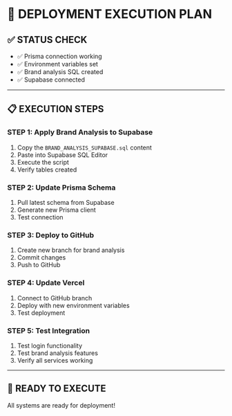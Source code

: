 # 🚀 DEPLOYMENT EXECUTION PLAN

## ✅ **STATUS CHECK**
- ✅ Prisma connection working
- ✅ Environment variables set
- ✅ Brand analysis SQL created
- ✅ Supabase connected

---

## 📋 **EXECUTION STEPS**

### **STEP 1: Apply Brand Analysis to Supabase**
1. Copy the `BRAND_ANALYSIS_SUPABASE.sql` content
2. Paste into Supabase SQL Editor
3. Execute the script
4. Verify tables created

### **STEP 2: Update Prisma Schema**
1. Pull latest schema from Supabase
2. Generate new Prisma client
3. Test connection

### **STEP 3: Deploy to GitHub**
1. Create new branch for brand analysis
2. Commit changes
3. Push to GitHub

### **STEP 4: Update Vercel**
1. Connect to GitHub branch
2. Deploy with new environment variables
3. Test deployment

### **STEP 5: Test Integration**
1. Test login functionality
2. Test brand analysis features
3. Verify all services working

---

## 🎯 **READY TO EXECUTE**

All systems are ready for deployment!
